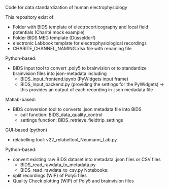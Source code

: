 Code for data standardization of human electrophysiology


This repository exist of:

* Folder with BIDS template of electrocorticography and local field potentials (Charité mock example)
* Folder BIDS MEG template (Düsseldorf)
* electronic Labbook template for electrophysiological recordings
* CHARITE_CHANNEL_NAMING.xlsx file with renaming file

Python-based:

* BIDS input tool to convert .poly5 to brainvision or to standardize brainvision files into json-metadata including
    *   BIDS_input_frontend.ipynb (PyWidgets input frame)
    *   BIDS_input_backend.py (providing the settings for the PyWidgets)
=> this provides an output of each recording in .json medadata file

Matlab-based:
* BIDS conversion tool to converts .json metadata file into BIDS
    *   call function: BIDS_data_quality_control
    *   settings function: BIDS_retrieve_fieldtrip_settings

GUI-based (python)
* relabelling tool: v22_relabeltool_Neumann_Lab.py

Python-based:
* convert existing raw BIDS dataset into metadata .json files or CSV files
    *   BIDS_read_rawdata_to_metadata.py
    *   BIDS_read_rawdata_to_csv.py
Notebooks:
* split recordings (WIP) of Poly5 files
* Quality Check plotting (WIP) of Poly5 and brainvision files

